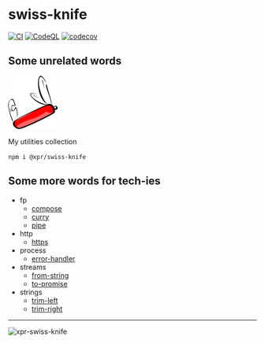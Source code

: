 # swiss-knife

[![CI](https://github.com/ziv/swiss-knife/actions/workflows/main.yml/badge.svg)](https://github.com/ziv/swiss-knife/actions/workflows/main.yml)
[![CodeQL](https://github.com/ziv/swiss-knife/actions/workflows/codeql-analysis.yml/badge.svg)](https://github.com/ziv/swiss-knife/actions/workflows/codeql-analysis.yml)
[![codecov](https://codecov.io/gh/ziv/swiss-knife/branch/main/graph/badge.svg?token=R4CB8YJ18S)](https://codecov.io/gh/ziv/swiss-knife)

## Some unrelated words

![logo](assets/knife-thumb.png)

My utilities collection

```shell
npm i @xpr/swiss-knife
```

## Some more words for tech-ies
* fp
    * [compose](src/fp/compose.md)
    * [curry](src/fp/curry.ts)
    * [pipe](src/fp/pipe.md)
* http
    * [https](src/http/https.md)
* process
    * [error-handler](src/process/error-handler.md)
* streams
    * [from-string](src/streams/from-string.md)
    * [to-promise](src/streams/from-string.md)
* strings
    * [trim-left](src/strings/trim-left.ts)
    * [trim-right](src/strings/trim-right.ts)


---

![xpr-swiss-knife](https://badgen.net/github/license/ziv/swiss-knife)

